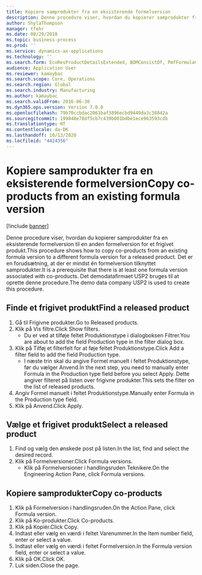 ```yaml
---
title: Kopiere samprodukter fra en eksisterende formelversion
description: Denne procedure viser, hvordan du kopierer samprodukter fra en eksisterende formelversion til en anden formelversion for et frigivet produkt.
author: ShylaThompson
manager: tfehr
ms.date: 08/29/2018
ms.topic: business-process
ms.prod: ''
ms.service: dynamics-ax-applications
ms.technology: ''
ms.search.form: EcoResProductDetailsExtended, BOMConsistOf, PmfFormulaCoBy, BOMRouteCopyDialog
audience: Application User
ms.reviewer: kamaybac
ms.search.scope: Core, Operations
ms.search.region: Global
ms.search.industry: Manufacturing
ms.author: kamaybac
ms.search.validFrom: 2016-06-30
ms.dyn365.ops.version: Version 7.0.0
ms.openlocfilehash: 79b70ccbdac2061baf3896ecbd9449da3c38842a
ms.sourcegitcommit: 199848e78df5cb7c439b001bdbe1ece963593cdb
ms.translationtype: HT
ms.contentlocale: da-DK
ms.lasthandoff: 10/13/2020
ms.locfileid: "4424356"
---
```

# <a name="copy-co-products-from-an-existing-formula-version"></a><span data-ttu-id="8ba2c-103">Kopiere samprodukter fra en eksisterende formelversion</span><span class="sxs-lookup"><span data-stu-id="8ba2c-103">Copy co-products from an existing formula version</span></span>

[!include [banner](../../includes/banner.md)]

<span data-ttu-id="8ba2c-104">Denne procedure viser, hvordan du kopierer samprodukter fra en eksisterende formelversion til en anden formelversion for et frigivet produkt.</span><span class="sxs-lookup"><span data-stu-id="8ba2c-104">This procedure shows how to copy co-products from an existing formula version to a different formula version for a released product.</span></span> <span data-ttu-id="8ba2c-105">Det er en forudsætning, at der er mindst én formelversion tilknyttet samprodukter.</span><span class="sxs-lookup"><span data-stu-id="8ba2c-105">It is a prerequisite that there is at least one formula version associated with co-products.</span></span> <span data-ttu-id="8ba2c-106">Det demodatafirmaet USP2 bruges til at oprette denne procedure.</span><span class="sxs-lookup"><span data-stu-id="8ba2c-106">The demo data company USP2 is used to create this procedure.</span></span>


## <a name="find-a-released-product"></a><span data-ttu-id="8ba2c-107">Finde et frigivet produkt</span><span class="sxs-lookup"><span data-stu-id="8ba2c-107">Find a released product</span></span>
1. <span data-ttu-id="8ba2c-108">Gå til Frigivne produkter.</span><span class="sxs-lookup"><span data-stu-id="8ba2c-108">Go to Released products.</span></span>
2. <span data-ttu-id="8ba2c-109">Klik på Vis filtre.</span><span class="sxs-lookup"><span data-stu-id="8ba2c-109">Click Show filters.</span></span>
    * <span data-ttu-id="8ba2c-110">Du er ved at tilføje feltet Produktionstype i dialogboksen Filtrer.</span><span class="sxs-lookup"><span data-stu-id="8ba2c-110">You are about to add the field Production type in the filter dialog box.</span></span>  
3. <span data-ttu-id="8ba2c-111">Klik på Tilføj et filterfelt for at føje feltet Produktionstype.</span><span class="sxs-lookup"><span data-stu-id="8ba2c-111">Click Add a filter field to add the field Production type.</span></span>
    * <span data-ttu-id="8ba2c-112">I næste trin skal du angive Formel manuelt i feltet Produktionstype, før du vælger Anvend.</span><span class="sxs-lookup"><span data-stu-id="8ba2c-112">In the next step, you need to manually enter Formula in the Production type field before you select Apply.</span></span> <span data-ttu-id="8ba2c-113">Dette angiver filteret på listen over frigivne produkter.</span><span class="sxs-lookup"><span data-stu-id="8ba2c-113">This sets the filter on the list of released products.</span></span>  
4. <span data-ttu-id="8ba2c-114">Angiv Formel manuelt i feltet Produktionstype.</span><span class="sxs-lookup"><span data-stu-id="8ba2c-114">Manually enter Formula in the Production type field.</span></span>
5. <span data-ttu-id="8ba2c-115">Klik på Anvend.</span><span class="sxs-lookup"><span data-stu-id="8ba2c-115">Click Apply.</span></span>

## <a name="select-a-released-product"></a><span data-ttu-id="8ba2c-116">Vælge et frigivet produkt</span><span class="sxs-lookup"><span data-stu-id="8ba2c-116">Select a released product</span></span>
1. <span data-ttu-id="8ba2c-117">Find og vælg den ønskede post på listen.</span><span class="sxs-lookup"><span data-stu-id="8ba2c-117">In the list, find and select the desired record.</span></span>
2. <span data-ttu-id="8ba2c-118">Klik på Formelversioner.</span><span class="sxs-lookup"><span data-stu-id="8ba2c-118">Click Formula versions.</span></span>
    * <span data-ttu-id="8ba2c-119">Klik på Formelversioner i handlingsruden Teknikere.</span><span class="sxs-lookup"><span data-stu-id="8ba2c-119">On the Engineering Action Pane, click Formula versions.</span></span>  

## <a name="copy-co-products"></a><span data-ttu-id="8ba2c-120">Kopiere samprodukter</span><span class="sxs-lookup"><span data-stu-id="8ba2c-120">Copy co-products</span></span>
1. <span data-ttu-id="8ba2c-121">Klik på Formelversion i handlingsruden.</span><span class="sxs-lookup"><span data-stu-id="8ba2c-121">On the Action Pane, click Formula version.</span></span>
2. <span data-ttu-id="8ba2c-122">Klik på Ko-produkter.</span><span class="sxs-lookup"><span data-stu-id="8ba2c-122">Click Co-products.</span></span>
3. <span data-ttu-id="8ba2c-123">Klik på Kopiér.</span><span class="sxs-lookup"><span data-stu-id="8ba2c-123">Click Copy.</span></span>
4. <span data-ttu-id="8ba2c-124">Indtast eller vælg en værdi i feltet Varenummer.</span><span class="sxs-lookup"><span data-stu-id="8ba2c-124">In the Item number field, enter or select a value.</span></span>
5. <span data-ttu-id="8ba2c-125">Indtast eller vælg en værdi i feltet Formelversion.</span><span class="sxs-lookup"><span data-stu-id="8ba2c-125">In the Formula version field, enter or select a value.</span></span>
6. <span data-ttu-id="8ba2c-126">Klik på OK.</span><span class="sxs-lookup"><span data-stu-id="8ba2c-126">Click OK.</span></span>
7. <span data-ttu-id="8ba2c-127">Luk siden.</span><span class="sxs-lookup"><span data-stu-id="8ba2c-127">Close the page.</span></span>

